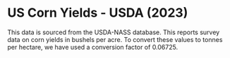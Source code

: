 # US Corn Yields - USDA (2023)

This data is sourced from the USDA-NASS database. This reports survey data on corn yields in bushels per acre. To convert these values to tonnes per hectare, we have used a conversion factor of 0.06725.